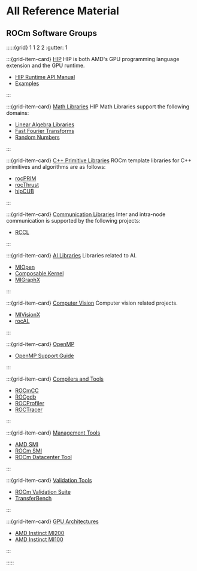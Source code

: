 # All Reference Material

## ROCm Software Groups

:::::{grid} 1 1 2 2
:gutter: 1

:::{grid-item-card} [HIP](./hip)
HIP is both AMD's GPU programming language extension and the GPU runtime.

- [HIP Runtime API Manual](https://rocmdocs.amd.com/projects/hipBLAS/en/latest/)
- [Examples](https://github.com/amd/rocm-examples/tree/develop/HIP-Basic)

:::

:::{grid-item-card} [Math Libraries](./gpu_libraries/math)
HIP Math Libraries support the following domains:

- [Linear Algebra Libraries](./gpu_libraries/linear_algebra)
- [Fast Fourier Transforms](./gpu_libraries/fft)
- [Random Numbers](./gpu_libraries/rand)

:::

:::{grid-item-card} [C++ Primitive Libraries](./gpu_libraries/c++_primitives)
ROCm template libraries for C++ primitives and algorithms are as follows:

- [rocPRIM](https://rocprim.readthedocs.io/en/latest/)
- [rocThrust](https://rocthrust.readthedocs.io/en/latest/)
- [hipCUB](https://hipcub.readthedocs.io/en/latest/)

:::

:::{grid-item-card} [Communication Libraries](gpu_libraries/communication)
Inter and intra-node communication is supported by the following projects:

- [RCCL](https://rocmdocs.amd.com/projects/rccl/en/latest/)

:::

:::{grid-item-card} [AI Libraries](./ai_tools)
Libraries related to AI.

- [MIOpen](https://rocmdocs.amd.com/projects/MIOpen/en/latest/)
- [Composable Kernel](https://rocmdocs.amd.com/projects/composable_kernel/en/latest/)
- [MIGraphX](https://rocmdocs.amd.com/projects/MIGraphX/en/latest/)

:::

:::{grid-item-card} [Computer Vision](./computer_vision)
Computer vision related projects.

- [MIVisionX](https://rocmdocs.amd.com/projects/MIVisionX/en/latest)
- [rocAL](https://rocmdocs.amd.com/projects/rocAL/en/latest)

:::

:::{grid-item-card} [OpenMP](openmp/openmp)

- [OpenMP Support Guide](openmp/openmp)

:::

:::{grid-item-card} [Compilers and Tools](compilers)

- [ROCmCC](https://rocmdocs.amd.com/projects/ROCmCC/en/latest/)
- [ROCgdb](https://rocmdocs.amd.com/projects/ROCgdb/en/latest/)
- [ROCProfiler](https://rocmdocs.amd.com/projects/rocprofiler/en/latest/)
- [ROCTracer](https://rocmdocs.amd.com/projects/roctracer/en/latest/)

:::

:::{grid-item-card} [Management Tools](management_tools)

- [AMD SMI](https://rocmdocs.amd.com/projects/amdsmi/en/latest/)
- [ROCm SMI](https://rocmdocs.amd.com/projects/rocmsmi/en/latest/)
- [ROCm Datacenter Tool](https://rocmdocs.amd.com/projects/rdc/en/latest/)

:::

:::{grid-item-card} [Validation Tools](validation_tools)

- [ROCm Validation Suite](https://rocmdocs.amd.com/projects/RVS/en/latest/)
- [TransferBench](https://rocmdocs.amd.com/projects/TransferBench/en/latest/)

:::

:::{grid-item-card} [GPU Architectures](gpu_arch)

- [AMD Instinct MI200](./gpu_arch/mi250.md)
- [AMD Instinct MI100](./gpu_arch/mi100.md)

:::

:::::

